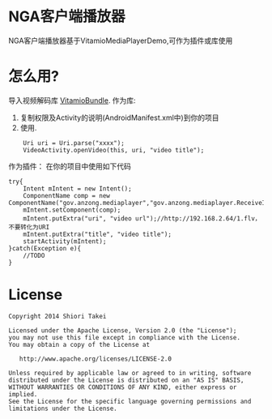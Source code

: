NGA客户端播放器
=====================

NGA客户端播放器基于VitamioMediaPlayerDemo,可作为插件或库使用

怎么用?
==========
导入视频解码库 [VitamioBundle](https://github.com/yixia/VitamioBundle).
作为库:
1. 复制权限及Activity的说明(AndroidManifest.xml中)到你的项目
2. 使用.

```
    Uri uri = Uri.parse("xxxx");
    VideoActivity.openVideo(this, uri, "video title");
```

作为插件：
在你的项目中使用如下代码

```
try{
    Intent mIntent = new Intent();
    ComponentName comp = new ComponentName("gov.anzong.mediaplayer","gov.anzong.mediaplayer.ReceiveIntentActivity");
    mIntent.setComponent(comp);
    mIntent.putExtra("uri", "video url");//http://192.168.2.64/1.flv，不要转化为URI
    mIntent.putExtra("title", "video title");
    startActivity(mIntent);
}catch(Exception e){
	//TODO
}
```

# License

    Copyright 2014 Shiori Takei

    Licensed under the Apache License, Version 2.0 (the "License");
    you may not use this file except in compliance with the License.
    You may obtain a copy of the License at

       http://www.apache.org/licenses/LICENSE-2.0

    Unless required by applicable law or agreed to in writing, software
    distributed under the License is distributed on an "AS IS" BASIS,
    WITHOUT WARRANTIES OR CONDITIONS OF ANY KIND, either express or implied.
    See the License for the specific language governing permissions and
    limitations under the License.
